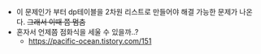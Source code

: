 - 이 문제인가 부터 dp테이블을 2차원 리스트로 만들어야 해결 가능한 문제가 나온다. ~~그래서 이때 쯤 멈춤~~
- 혼자서 언제쯤 점화식을 세울 수 있을까..?
  - <https://pacific-ocean.tistory.com/151>